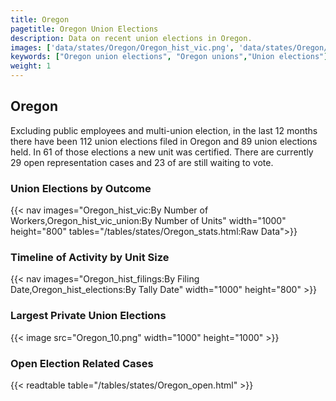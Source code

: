 ```yaml
---
title: Oregon
pagetitle: Oregon Union Elections
description: Data on recent union elections in Oregon.
images: ['data/states/Oregon/Oregon_hist_vic.png', 'data/states/Oregon/Oregon_hist_size.png', 'data/states/Oregon/Oregon_10.png']
keywords: ["Oregon union elections", "Oregon unions","Union elections"]
weight: 1
---
```

##  Oregon

Excluding public employees and multi-union election, in the last 12 months there have been 112 union elections filed in Oregon and 89 union elections held. In 61 of those elections a new unit was certified. There are currently 29 open representation cases and 23 of are still waiting to vote.

### Union Elections by Outcome
{{< nav images="Oregon_hist_vic:By Number of Workers,Oregon_hist_vic_union:By Number of Units" width="1000" height="800" tables="/tables/states/Oregon_stats.html:Raw Data">}}

### Timeline of Activity by Unit Size
{{< nav images="Oregon_hist_filings:By Filing Date,Oregon_hist_elections:By Tally Date" width="1000" height="800" >}}

### Largest Private Union Elections
{{< image src="Oregon_10.png" width="1000" height="1000"  >}}

### Open Election Related Cases
{{< readtable table="/tables/states/Oregon_open.html" >}}

